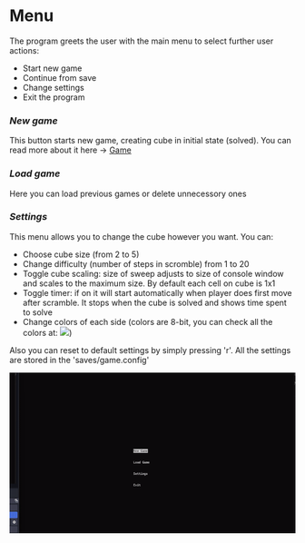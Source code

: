 # Menu
The program greets the user with the main menu to select further user actions:
- Start new game
- Continue from save
- Change settings
- Exit the program

### *New game*
This button starts new game, creating cube in initial state (solved). You can read more about it here -> [Game](game.md)

### *Load game*
Here you can load previous games or delete unnecessory ones

### *Settings*
This menu allows you to change the cube however you want. You can:
+ Choose cube size (from 2 to 5)
+ Change difficulty (number of steps in scromble) from 1 to 20
+ Toggle cube scaling: size of sweep adjusts to size of console window and scales to the maximum size. By default each cell on cube is 1x1
+ Toggle timer: if on it will start automatically when player does first move after scramble. It stops when the cube is solved and shows time spent to solve
+ Change colors of each side (colors are 8-bit, you can check all the colors at: <img src='https://user-images.githubusercontent.com/995050/47952855-ecb12480-df75-11e8-89d4-ac26c50e80b9.png?raw=true'>)

Also you can reset to default settings by simply pressing 'r'. 
All the settings are stored in the 'saves/game.config'

<img src='https://github.com/Valekir/rubix/blob/master/other/menu.gif?raw=true' />

